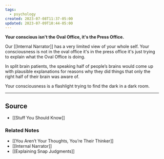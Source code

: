 ```yaml
---
tags:
  - psychology
created: 2023-07-08T11:37-05:00
updated: 2023-07-09T10:44-05:00
---
```

**Your conscious isn't the Oval Office, it's the Press Office.**

Our [[Internal Narrator]] has a very limited view of your whole self. Your consciousness is not in the oval office it's in the press office it's just trying to explain what the Oval Office is doing.

In split brain patients, the speaking half of people’s brains would come up with plausible explanations for reasons why they did things that only the right half of their brain was aware of. 

Your consciousness is a flashlight trying to find the dark in a dark room. 

---

## Source
- [[Stuff You Should Know]]

### Related Notes
- [[You Aren’t Your Thoughts, You’re Their Thinker]] 
- [[Internal Narrator]] 
- [[Explaining Snap Judgments]]